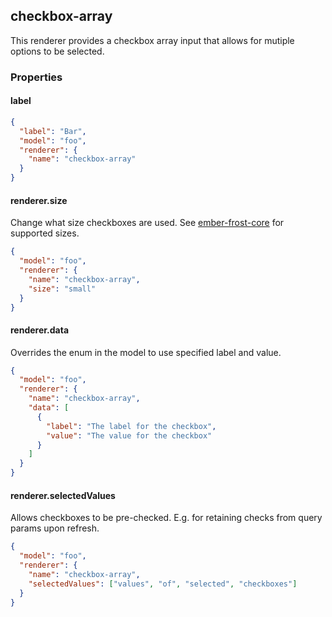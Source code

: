 ## checkbox-array

This renderer provides a checkbox array input that allows for mutiple options to be selected.

### Properties

#### label

```json
{
  "label": "Bar",
  "model": "foo",
  "renderer": {
    "name": "checkbox-array"
  }
}
```

#### renderer.size

Change what size checkboxes are used. See [ember-frost-core](http://ciena-frost.github.io/ember-frost-core/#/checkbox) for supported sizes.

```json
{
  "model": "foo",
  "renderer": {
    "name": "checkbox-array",
    "size": "small"
  }
}
```

#### renderer.data

Overrides the enum in the model to use specified label and value.

```json
{
  "model": "foo",
  "renderer": {
    "name": "checkbox-array",
    "data": [
      {
        "label": "The label for the checkbox",
        "value": "The value for the checkbox"
      }
    ]
  }
}
```

#### renderer.selectedValues

Allows checkboxes to be pre-checked. E.g. for retaining checks from query params upon refresh.

```json
{
  "model": "foo",
  "renderer": {
    "name": "checkbox-array",
    "selectedValues": ["values", "of", "selected", "checkboxes"]
  }
}
```
